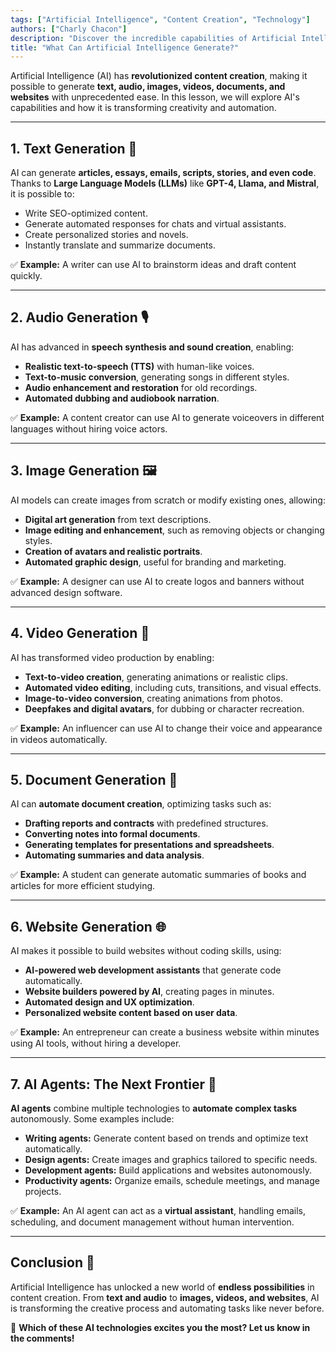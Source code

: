 ```yaml
---
tags: ["Artificial Intelligence", "Content Creation", "Technology"]
authors: ["Charly Chacon"]
description: "Discover the incredible capabilities of Artificial Intelligence, from generating text, audio, images, videos, documents, and websites to using AI agents for task automation."
title: "What Can Artificial Intelligence Generate?"
---
```


Artificial Intelligence (AI) has **revolutionized content creation**, making it possible to generate **text, audio, images, videos, documents, and websites** with unprecedented ease. In this lesson, we will explore AI's capabilities and how it is transforming creativity and automation.

---

## 1. Text Generation 📖

AI can generate **articles, essays, emails, scripts, stories, and even code**. Thanks to **Large Language Models (LLMs)** like **GPT-4, Llama, and Mistral**, it is possible to:

- Write SEO-optimized content.
- Generate automated responses for chats and virtual assistants.
- Create personalized stories and novels.
- Instantly translate and summarize documents.

✅ **Example:** A writer can use AI to brainstorm ideas and draft content quickly.

---

## 2. Audio Generation 🎙️

AI has advanced in **speech synthesis and sound creation**, enabling:

- **Realistic text-to-speech (TTS)** with human-like voices.
- **Text-to-music conversion**, generating songs in different styles.
- **Audio enhancement and restoration** for old recordings.
- **Automated dubbing and audiobook narration**.

✅ **Example:** A content creator can use AI to generate voiceovers in different languages without hiring voice actors.

---

## 3. Image Generation 🖼️

AI models can create images from scratch or modify existing ones, allowing:

- **Digital art generation** from text descriptions.
- **Image editing and enhancement**, such as removing objects or changing styles.
- **Creation of avatars and realistic portraits**.
- **Automated graphic design**, useful for branding and marketing.

✅ **Example:** A designer can use AI to create logos and banners without advanced design software.

---

## 4. Video Generation 🎥

AI has transformed video production by enabling:

- **Text-to-video creation**, generating animations or realistic clips.
- **Automated video editing**, including cuts, transitions, and visual effects.
- **Image-to-video conversion**, creating animations from photos.
- **Deepfakes and digital avatars**, for dubbing or character recreation.

✅ **Example:** An influencer can use AI to change their voice and appearance in videos automatically.

---

## 5. Document Generation 📄

AI can **automate document creation**, optimizing tasks such as:

- **Drafting reports and contracts** with predefined structures.
- **Converting notes into formal documents**.
- **Generating templates for presentations and spreadsheets**.
- **Automating summaries and data analysis**.

✅ **Example:** A student can generate automatic summaries of books and articles for more efficient studying.

---

## 6. Website Generation 🌐

AI makes it possible to build websites without coding skills, using:

- **AI-powered web development assistants** that generate code automatically.
- **Website builders powered by AI**, creating pages in minutes.
- **Automated design and UX optimization**.
- **Personalized website content based on user data**.

✅ **Example:** An entrepreneur can create a business website within minutes using AI tools, without hiring a developer.

---

## 7. AI Agents: The Next Frontier 🤖

**AI agents** combine multiple technologies to **automate complex tasks** autonomously. Some examples include:

- **Writing agents:** Generate content based on trends and optimize text automatically.
- **Design agents:** Create images and graphics tailored to specific needs.
- **Development agents:** Build applications and websites autonomously.
- **Productivity agents:** Organize emails, schedule meetings, and manage projects.

✅ **Example:** An AI agent can act as a **virtual assistant**, handling emails, scheduling, and document management without human intervention.

---

## Conclusion 🚀

Artificial Intelligence has unlocked a new world of **endless possibilities** in content creation. From **text and audio** to **images, videos, and websites**, AI is transforming the creative process and automating tasks like never before.

🌟 **Which of these AI technologies excites you the most? Let us know in the comments!**
